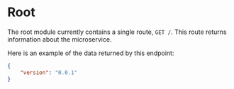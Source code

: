 # Root

The root module currently contains a single route, `GET /`.
This route returns information about the microservice.

Here is an example of the data returned by this endpoint:
```json
{
    "version": "0.0.1"
}
```
